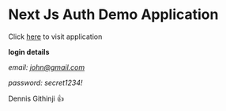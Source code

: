 # Next Js Auth Demo Application

Click [here](https://next-js-auth-demo.vercel.app) to visit application

**login details**

*email: john@gmail.com*

*password: secret1234!*

Dennis Githinji 👍
